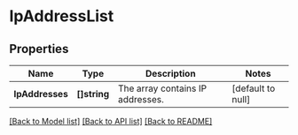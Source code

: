 # IpAddressList

## Properties
Name | Type | Description | Notes
------------ | ------------- | ------------- | -------------
**IpAddresses** | **[]string** | The array contains IP addresses. | [default to null]

[[Back to Model list]](../README.md#documentation-for-models) [[Back to API list]](../README.md#documentation-for-api-endpoints) [[Back to README]](../README.md)

